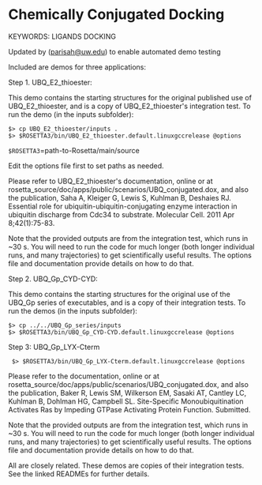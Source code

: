 Chemically Conjugated Docking
=============================

KEYWORDS: LIGANDS DOCKING

Updated by (parisah@uw.edu) to enable automated demo testing

Included are demos for three applications:

Step 1. UBQ_E2_thioester:

This demo contains the starting structures for the original published use of UBQ_E2_thioester, and is a copy of UBQ_E2_thioester's integration test. To run the demo (in the inputs subfolder):

```
$> cp UBQ_E2_thioester/inputs .
$> $ROSETTA3/bin/UBQ_E2_thioester.default.linuxgccrelease @options
```

`$ROSETTA3`=path-to-Rosetta/main/source

Edit the options file first to set paths as needed.

Please refer to UBQ_E2_thioester's documentation, online or at rosetta_source/doc/apps/public/scenarios/UBQ_conjugated.dox, and also the publication, Saha A, Kleiger G, Lewis S, Kuhlman B, Deshaies RJ. Essential role for ubiquitin-ubiquitin-conjugating enzyme interaction in ubiquitin discharge from Cdc34 to substrate. Molecular Cell. 2011 Apr 8;42(1):75-83.

Note that the provided outputs are from the integration test, which runs in ~30 s. You will need to run the code for much longer (both longer individual runs, and many trajectories) to get scientifically useful results. The options file and documentation provide details on how to do that.

Step 2. UBQ_Gp_CYD-CYD:

This demo contains the starting structures for the original use of the UBQ_Gp series of executables, and is a copy of their integration tests. To run the demos (in the inputs subfolder):
```
$> cp ../../UBQ_Gp_series/inputs
$> $ROSETTA3/bin/UBQ_Gp_CYD-CYD.default.linuxgccrelease @options
```
 Step 3: UBQ_Gp_LYX-Cterm
``` 
 $> $ROSETTA3/bin/UBQ_Gp_LYX-Cterm.default.linuxgccrelease @options
```
Please refer to the documentation, online or at rosetta_source/doc/apps/public/scenarios/UBQ_conjugated.dox, and also the publication, Baker R, Lewis SM, Wilkerson EM, Sasaki AT, Cantley LC, Kuhlman B, Dohlman HG, Campbell SL. Site-Specific Monoubiquitination Activates Ras by Impeding GTPase Activating Protein Function. Submitted.

Note that the provided outputs are from the integration test, which runs in ~30 s. You will need to run the code for much longer (both longer individual runs, and many trajectories) to get scientifically useful results. The options file and documentation provide details on how to do that.

All are closely related.
These demos are copies of their integration tests.
See the linked READMEs for further details.
